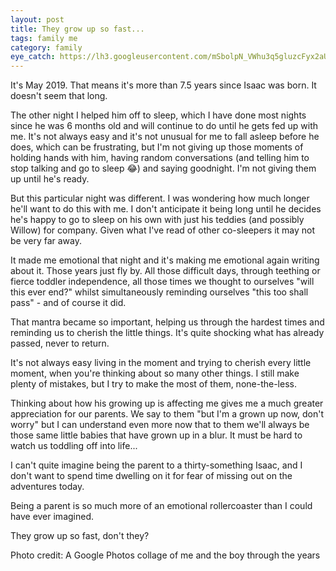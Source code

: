 ```yaml
---
layout: post
title: They grow up so fast...
tags: family me
category: family
eye_catch: https://lh3.googleusercontent.com/mSbolpN_VWhu3q5gluzcFyx2aUUxP0PlJlhOwtVZXItZk45MWtrGalhpgXuTS6H7ZrVZKWem7Zjhm-s1es8uLPrdjp9EkkyFPl9opFdXADyZA8UKtr1sxnZ5-k-DmMjXbaTRE0J2En97lpp93OiyexH7DoIe6QVOREuFghuJVMDIeCrhb5kaPvQrtftBuwEHWNyrk5iEZPgrmCXbJoddjbHJyMrrHOmk31rTZERq2iSiC8liva4gJK-EkAH7wJs8HNY1z3JRiam5eb4jLVkUkCTx-PZzBodQlSlHivGAycGMZpQQPnoKExDIioIB-UCzaF5MbGmM5Z5Ui76yZ463G3GJ7tPn1Ty2NpEDAuJdJlVys5dGkLR-K6PY1HUMEgPlCsSF7K7Jw2K0IK5Huy57Sg2uRUoue2qMXHxbvc6KsiGhT2xFXQITQhMzEDVZhB9EGCQfyvni0NE1oU4KZU3WXi_LOt8sWSqeeI2U_6oEsCs4Adu1akl8hlkOYQCswH2T-WUP111CXRMuYcjyQbOehoNqHbUl2sRigpNLQ9r3nLMXQ5-GtDkBvf4RynTQsoOCXFSFm2lVjldB5EnVZREEYSNQcSpwAVKRaAK8zjfjfgDyBNRW7kL8Xs1E1MmfnVpPFb_ImEFIpMEixoyo1Kqxk1bxF2-iWbn9gum_G58rWLO6njwOvfU_-DiT0vVSdkVCUvDsjX0dJM4L_mQfIf8LyyYyWw=s921-no
---
```


It's May 2019. That means it's more than 7.5 years since Isaac was born. It doesn't seem that long.

The other night I helped him off to sleep, which I have done most nights since he was 6 months old and will continue to do until he gets fed up with me. It's not always easy and it's not unusual for me to fall asleep before he does, which can be frustrating, but I'm not giving up those moments of holding hands with him, having random conversations (and telling him to stop talking and go to sleep :joy:) and saying goodnight. I'm not giving them up until he's ready.

<!--more-->

But this particular night was different. I was wondering how much longer he'll want to do this with me. I don't anticipate it being long until he decides he's happy to go to sleep on his own with just his teddies (and possibly Willow) for company. Given what I've read of other co-sleepers it may not be very far away.

It made me emotional that night and it's making me emotional again writing about it. Those years just fly by. All those difficult days, through teething or fierce toddler independence, all those times we thought to ourselves "will this ever end?" whilst simultaneously reminding ourselves "this too shall pass" - and of course it did.

That mantra became so important, helping us through the hardest times and reminding us to cherish the little things. It's quite shocking what has already passed, never to return.

It's not always easy living in the moment and trying to cherish every little moment, when you're thinking about so many other things. I still make plenty of mistakes, but I try to make the most of them, none-the-less.

Thinking about how his growing up is affecting me gives me a much greater appreciation for our parents. We say to them "but I'm a grown up now, don't worry" but I can understand even more now that to them we'll always be those same little babies that have grown up in a blur. It must be hard to watch us toddling off into life...

I can't quite imagine being the parent to a thirty-something Isaac, and I don't want to spend time dwelling on it for fear of missing out on the adventures today.

Being a parent is so much more of an emotional rollercoaster than I could have ever imagined.

They grow up so fast, don't they?

Photo credit: A Google Photos collage of me and the boy through the years